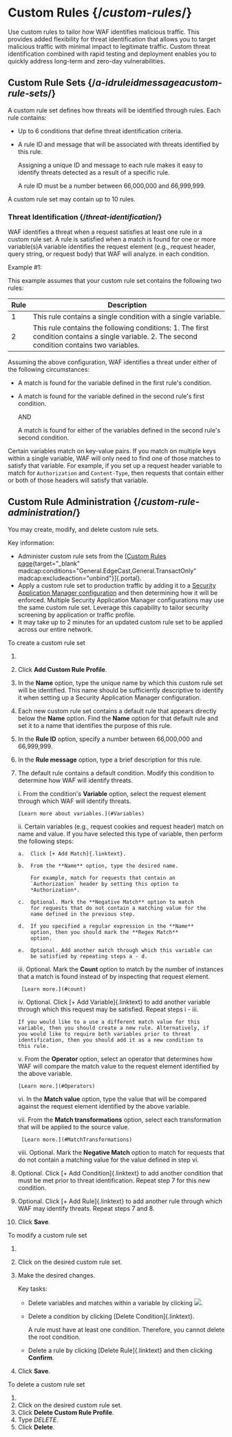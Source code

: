 # Custom Rules {/*custom-rules*/}

Use custom rules to tailor how WAF identifies malicious traffic. This
provides added flexibility for threat identification that allows you to
target malicious traffic with minimal impact to legitimate traffic.
Custom threat identification combined with rapid testing and deployment
enables you to quickly address long-term and zero-day vulnerabilities.

## <a id="RuleIDMessage"></a>Custom Rule Sets {/*a-idruleidmessageacustom-rule-sets*/}

A custom rule set defines how threats will be identified through rules.
Each rule contains:

-   Up to 6 conditions that define threat identification criteria.

-   A rule ID and message that will be associated with threats
    identified by this rule.

    Assigning a unique ID and message to each rule makes it easy to
    identify threats detected as a result of a specific rule.

    A rule ID must be a number between 66,000,000 and 66,999,999.

A custom rule set may contain up to 10 rules.

### Threat Identification {/*threat-identification*/}

WAF identifies a threat when a request satisfies at least one rule in a
custom rule set. A rule is satisfied when a match is found for one or
more variable(s)A variable identifies the request element (e.g., request
header, query string, or request body) that WAF will analyze. in each
condition.

Example #1:

This example assumes that your custom rule set contains the following
two rules:

| Rule | Description                                                   |
| ----------- | ----------- |
| 1    | This rule contains a single condition with a single variable. |
| 2    | This rule contains the following conditions:  1.  The first condition contains a single variable. 2.  The second condition contains two variables.              |

Assuming the above configuration, WAF identifies a threat under either
of the following circumstances:

-   A match is found for the variable defined in the first rule's
    condition.

-   A match is found for the variable defined in the second rule's
    first condition.

    AND

    A match is found for either of the variables defined in the second
    rule's second condition.

Certain variables match on key-value pairs. If you match on multiple
keys within a single variable, WAF will only need to find one of those
matches to satisfy that variable. For example, if you set up a request
header variable to match for `Authorization` and
`Content-Type`, then requests that contain either or both of
those headers will satisfy that variable.

## Custom Rule Administration {/*custom-rule-administration*/}

You may create, modify, and delete custom rule sets.

Key information:

-   Administer custom rule sets from the [[Custom Rules
    page](https://%5B%=Domains.Portal%%5D/Defend/RulesManager#/defend/waf/rules/custom){target="_blank"
    madcap:conditions="General.EdgeCast,General.TransactOnly"
    madcap:excludeaction="unbind"}]{.portal}.
-   Apply a custom rule set to production traffic by adding it to a
    [Security Application Manager configuration](SAM.htm) and then
    determining how it will be enforced. Multiple Security Application
    Manager configurations may use the same custom rule set. Leverage
    this capability to tailor security screening by application or
    traffic profile.
-   It may take up to 2 minutes for an updated custom rule set to be
    applied across our entire network.

To create a custom rule set

1.  

2.  Click **Add Custom Rule Profile**.

3.  In the **Name** option, type the unique name by which this
    custom rule set will be identified. This name should be sufficiently
    descriptive to identify it when setting up a Security Application
    Manager configuration.

4.  Each new custom rule set contains a default rule that appears
    directly below the **Name** option. Find the **Name**
    option for that default rule and set it to a name that identifies
    the purpose of this rule.

5.  In the **Rule ID** option, specify a number between
    66,000,000 and 66,999,999.

6.  In the **Rule message** option, type a brief description for
    this rule.

7.  The default rule contains a default condition. Modify this condition
    to determine how WAF will identify threats.

    i.  From the condition's **Variable** option, select the
        request element through which WAF will identify threats.

        [Learn more about variables.](#Variables)

    ii. Certain variables (e.g., request cookies and request header)
        match on name and value. If you have selected this type of
        variable, then perform the following steps:

        a.  Click [+ Add Match]{.linktext}.

        b.  From the **Name** option, type the desired name.

            For example, match for requests that contain an
            `Authorization` header by setting this option to
            *Authorization*.

        c.  Optional. Mark the **Negative Match** option to match
            for requests that do not contain a matching value for the
            name defined in the previous step.

        d.  If you specified a regular expression in the **Name**
            option, then you should mark the **Regex Match**
            option.

        e.  Optional. Add another match through which this variable can
            be satisfied by repeating steps a - d.

    iii. Optional. Mark the **Count** option to match by the
         number of instances that a match is found instead of by
         inspecting that request element.

         [Learn more.](#count)

    iv. Optional. Click [+ Add Variable]{.linktext} to add another
        variable through which this request may be satisfied. Repeat
        steps i - iii.

        If you would like to a use a different match value for this
        variable, then you should create a new rule. Alternatively, if
        you would like to require both variables prior to threat
        identification, then you should add it as a new condition to
        this rule.

    v.  From the **Operator** option, select an operator that
        determines how WAF will compare the match value to the request
        element identified by the above variable.

        [Learn more.](#Operators)

    vi. In the **Match value** option, type the value that will
        be compared against the request element identified by the above
        variable.

    vii. From the **Match transformations** option, select each
         transformation that will be applied to the source value.

         [Learn more.](#MatchTransformations)

    viii. Optional. Mark the **Negative Match** option to match
          for requests that do not contain a matching value for the
          value defined in step vi.

8.  Optional. Click [+ Add Condition]{.linktext} to add another
    condition that must be met prior to threat identification. Repeat
    step 7 for this new condition.

9.  Optional. Click [+ Add Rule]{.linktext} to add another rule through
    which WAF may identify threats. Repeat steps 7 and 8.

10. Click **Save**.

To modify a custom rule set

1.  

2.  Click on the desired custom rule set.

3.  Make the desired changes.

    Key tasks:

    -   Delete variables and matches within a variable by clicking
        ![](/images/icons/remove.png).

    -   Delete a condition by clicking [Delete Condition]{.linktext}.

        A rule must have at least one condition. Therefore, you cannot
        delete the root condition.

    -   Delete a rule by clicking [Delete Rule]{.linktext} and then
        clicking **Confirm**.

4.  Click **Save**.

To delete a custom rule set

1.  
2.  Click on the desired custom rule set.
3.  Click **Delete Custom Rule Profile**.
4.  Type *DELETE*.
5.  Click **Delete**.

